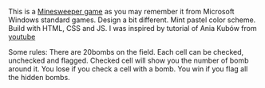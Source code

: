 This is a [Minesweeper game](https://en.wikipedia.org/wiki/Minesweeper_(video_game)) as you may remember it from Microsoft Windows standard games.
Design a bit different. Mint pastel color scheme.
Build with HTML, CSS and JS.
I was inspired by tutorial of Ania Kubów from [youtube](https://www.youtube.com/watch?v=rxdGAKRndz8)

Some rules: 
There are 20bombs on the field. 
Each cell can be checked, unchecked and flagged. 
Checked cell will show you the number of bomb around it.
You lose if you check a cell with a bomb.
You win if you flag all the hidden bombs.